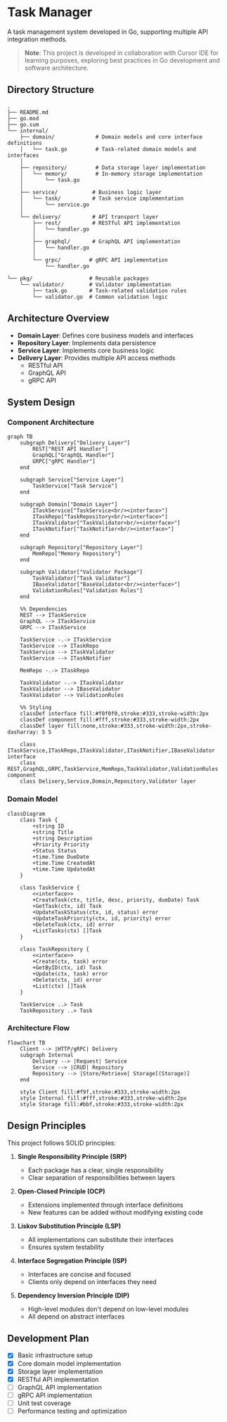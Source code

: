 # Task Manager

A task management system developed in Go, supporting multiple API integration methods.

> **Note**: This project is developed in collaboration with Cursor IDE for learning purposes, exploring best practices in Go development and software architecture.

## Directory Structure

```
.
├── README.md
├── go.mod
├── go.sum
└── internal/
    ├── domain/             # Domain models and core interface definitions
    │   └── task.go         # Task-related domain models and interfaces
    │
    ├── repository/         # Data storage layer implementation
    │   └── memory/         # In-memory storage implementation
    │       └── task.go
    │
    ├── service/           # Business logic layer
    │   └── task/          # Task service implementation
    │       └── service.go
    │
    └── delivery/          # API transport layer
        ├── rest/          # RESTful API implementation
        │   └── handler.go
        │
        ├── graphql/       # GraphQL API implementation
        │   └── handler.go
        │
        └── grpc/         # gRPC API implementation
            └── handler.go

└── pkg/                  # Reusable packages
    └── validator/        # Validator implementation
        ├── task.go       # Task-related validation rules
        └── validator.go  # Common validation logic

```

## Architecture Overview

- **Domain Layer**: Defines core business models and interfaces
- **Repository Layer**: Implements data persistence
- **Service Layer**: Implements core business logic
- **Delivery Layer**: Provides multiple API access methods
  - RESTful API
  - GraphQL API
  - gRPC API

## System Design

### Component Architecture

```mermaid
graph TB
    subgraph Delivery["Delivery Layer"]
        REST["REST API Handler"]
        GraphQL["GraphQL Handler"]
        GRPC["gRPC Handler"]
    end

    subgraph Service["Service Layer"]
        TaskService["Task Service"]
    end

    subgraph Domain["Domain Layer"]
        ITaskService["TaskService<br/><interface>"]
        ITaskRepo["TaskRepository<br/><interface>"]
        ITaskValidator["TaskValidator<br/><interface>"]
        ITaskNotifier["TaskNotifier<br/><interface>"]
    end

    subgraph Repository["Repository Layer"]
        MemRepo["Memory Repository"]
    end

    subgraph Validator["Validator Package"]
        TaskValidator["Task Validator"]
        IBaseValidator["BaseValidator<br/><interface>"]
        ValidationRules["Validation Rules"]
    end

    %% Dependencies
    REST --> ITaskService
    GraphQL --> ITaskService
    GRPC --> ITaskService

    TaskService -.-> ITaskService
    TaskService --> ITaskRepo
    TaskService --> ITaskValidator
    TaskService --> ITaskNotifier

    MemRepo -.-> ITaskRepo

    TaskValidator -.-> ITaskValidator
    TaskValidator --> IBaseValidator
    TaskValidator --> ValidationRules

    %% Styling
    classDef interface fill:#f0f0f0,stroke:#333,stroke-width:2px
    classDef component fill:#fff,stroke:#333,stroke-width:2px
    classDef layer fill:none,stroke:#333,stroke-width:2px,stroke-dasharray: 5 5

    class ITaskService,ITaskRepo,ITaskValidator,ITaskNotifier,IBaseValidator interface
    class REST,GraphQL,GRPC,TaskService,MemRepo,TaskValidator,ValidationRules component
    class Delivery,Service,Domain,Repository,Validator layer
```

### Domain Model

```mermaid
classDiagram
    class Task {
        +string ID
        +string Title
        +string Description
        +Priority Priority
        +Status Status
        +time.Time DueDate
        +time.Time CreatedAt
        +time.Time UpdatedAt
    }
    
    class TaskService {
        <<interface>>
        +CreateTask(ctx, title, desc, priority, dueDate) Task
        +GetTask(ctx, id) Task
        +UpdateTaskStatus(ctx, id, status) error
        +UpdateTaskPriority(ctx, id, priority) error
        +DeleteTask(ctx, id) error
        +ListTasks(ctx) []Task
    }
    
    class TaskRepository {
        <<interface>>
        +Create(ctx, task) error
        +GetByID(ctx, id) Task
        +Update(ctx, task) error
        +Delete(ctx, id) error
        +List(ctx) []Task
    }

    TaskService ..> Task
    TaskRepository ..> Task
```

### Architecture Flow

```mermaid
flowchart TB
    Client --> |HTTP/gRPC| Delivery
    subgraph Internal
        Delivery --> |Request| Service
        Service --> |CRUD| Repository
        Repository --> |Store/Retrieve| Storage[(Storage)]
    end
    
    style Client fill:#f9f,stroke:#333,stroke-width:2px
    style Internal fill:#fff,stroke:#333,stroke-width:2px
    style Storage fill:#bbf,stroke:#333,stroke-width:2px
```

## Design Principles

This project follows SOLID principles:

1. **Single Responsibility Principle (SRP)**
   - Each package has a clear, single responsibility
   - Clear separation of responsibilities between layers

2. **Open-Closed Principle (OCP)**
   - Extensions implemented through interface definitions
   - New features can be added without modifying existing code

3. **Liskov Substitution Principle (LSP)**
   - All implementations can substitute their interfaces
   - Ensures system testability

4. **Interface Segregation Principle (ISP)**
   - Interfaces are concise and focused
   - Clients only depend on interfaces they need

5. **Dependency Inversion Principle (DIP)**
   - High-level modules don't depend on low-level modules
   - All depend on abstract interfaces

## Development Plan

- [x] Basic infrastructure setup
- [x] Core domain model implementation
- [x] Storage layer implementation
- [x] RESTful API implementation
- [ ] GraphQL API implementation
- [ ] gRPC API implementation
- [ ] Unit test coverage
- [ ] Performance testing and optimization 